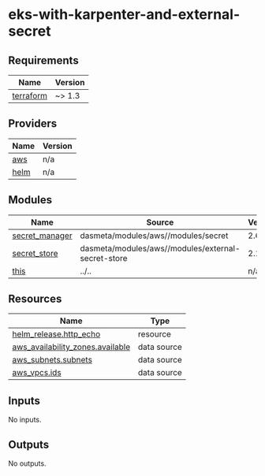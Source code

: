 # eks-with-karpenter-and-external-secret

<!-- BEGINNING OF PRE-COMMIT-TERRAFORM DOCS HOOK -->
## Requirements

| Name | Version |
|------|---------|
| <a name="requirement_terraform"></a> [terraform](#requirement\_terraform) | ~> 1.3 |

## Providers

| Name | Version |
|------|---------|
| <a name="provider_aws"></a> [aws](#provider\_aws) | n/a |
| <a name="provider_helm"></a> [helm](#provider\_helm) | n/a |

## Modules

| Name | Source | Version |
|------|--------|---------|
| <a name="module_secret_manager"></a> [secret\_manager](#module\_secret\_manager) | dasmeta/modules/aws//modules/secret | 2.6.2 |
| <a name="module_secret_store"></a> [secret\_store](#module\_secret\_store) | dasmeta/modules/aws//modules/external-secret-store | 2.18.1 |
| <a name="module_this"></a> [this](#module\_this) | ../.. | n/a |

## Resources

| Name | Type |
|------|------|
| [helm_release.http_echo](https://registry.terraform.io/providers/hashicorp/helm/latest/docs/resources/release) | resource |
| [aws_availability_zones.available](https://registry.terraform.io/providers/hashicorp/aws/latest/docs/data-sources/availability_zones) | data source |
| [aws_subnets.subnets](https://registry.terraform.io/providers/hashicorp/aws/latest/docs/data-sources/subnets) | data source |
| [aws_vpcs.ids](https://registry.terraform.io/providers/hashicorp/aws/latest/docs/data-sources/vpcs) | data source |

## Inputs

No inputs.

## Outputs

No outputs.
<!-- END OF PRE-COMMIT-TERRAFORM DOCS HOOK -->
